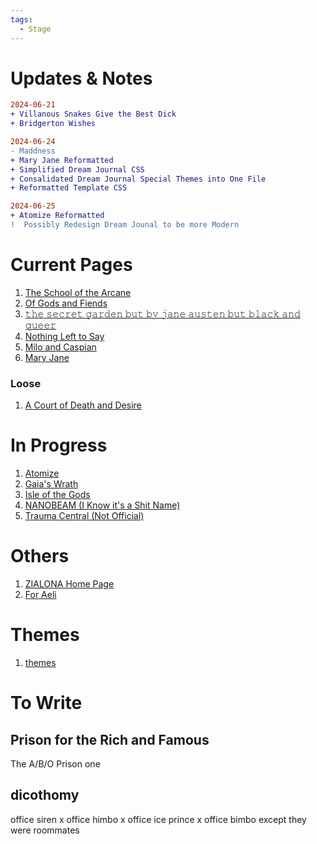 ```yaml
---
tags:
  - Stage
---
```

# Updates & Notes
~~~diff
2024-06-21
+ Villanous Snakes Give the Best Dick
+ Bridgerton Wishes

2024-06-24
- Maddness
+ Mary Jane Reformatted
+ Simplified Dream Journal CSS
+ Consalidated Dream Journal Special Themes into One File
+ Reformatted Template CSS

2024-06-25
+ Atomize Reformatted
!  Possibly Redesign Dream Jounal to be more Modern
~~~
# Current Pages
1. [The School of the Arcane](Dreams/01%20The%20School%20of%20the%20Arcane/The%20School%20of%20the%20Arcane.md)
2. [Of Gods and Fiends](Dreams/02%20Of%20Gods%20and%20Fiends/Of%20Gods%20and%20Fiends.md)
3. [𝚝𝚑𝚎 𝚜𝚎𝚌𝚛𝚎𝚝 𝚐𝚊𝚛𝚍𝚎𝚗 𝚋𝚞𝚝 𝚋𝚢 𝚓𝚊𝚗𝚎 𝚊𝚞𝚜𝚝𝚎𝚗 𝚋𝚞𝚝 𝚋𝚕𝚊𝚌𝚔 𝚊𝚗𝚍 𝚚𝚞𝚎𝚎𝚛](Dreams/03%20The%20Secret%20Garden/𝚝𝚑𝚎%20𝚜𝚎𝚌𝚛𝚎𝚝%20𝚐𝚊𝚛𝚍𝚎𝚗%20𝚋𝚞𝚝%20𝚋𝚢%20𝚓𝚊𝚗𝚎%20𝚊𝚞𝚜𝚝𝚎𝚗%20𝚋𝚞𝚝%20𝚋𝚕𝚊𝚌𝚔%20𝚊𝚗𝚍%20𝚚𝚞𝚎𝚎𝚛.md)
4. [Nothing Left to Say](Dreams/04%20Nothing%20Left%20to%20Say/Nothing%20Left%20to%20Say.md)
5. [Milo and Caspian](Dreams/05%20Milo%20&%20Caspian/Milo%20and%20Caspian.md)
6. [Mary Jane](Dreams/06%20Mary%20Jane/Mary%20Jane.md)
### Loose
1. [A Court of Death and Desire](Dreams/A%20Court%20of%20Death%20and%20Desire.md)
# In Progress
1. [Atomize](Dreams/07%20Atomize/Atomize.md)
2. [Gaia's Wrath](Dreams/Gaia's%20Wrath.md)
3. [Isle of the Gods](Dreams/Isle%20of%20the%20Gods.md)
4. [NANOBEAM (I Know it's a Shit Name)](Dreams/NANOBEAM%20(I%20Know%20it's%20a%20Shit%20Name).md)
5. [Trauma Central (Not Official)](Dreams/Trauma%20Central%20(Not%20Official).md)
# Others
1. [ZIALONA Home Page](ZIALONA%20Home%20Page.md)
2. [For Aeli](For%20Aeli.md)
# Themes
1. [themes](Stage%20Files/themes/themes.md)
# To Write
## Prison for the Rich and Famous
The A/B/O Prison one
## dicothomy
office siren x office himbo x office ice prince x office bimbo except they were roommates